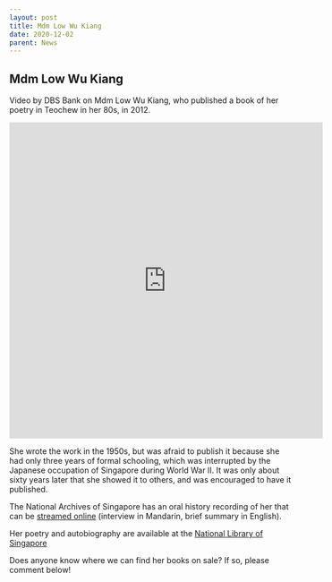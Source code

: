 ```yaml
---
layout: post
title: Mdm Low Wu Kiang
date: 2020-12-02
parent: News
---
```


## Mdm Low Wu Kiang

Video by DBS Bank on Mdm Low Wu Kiang, who published a book of her poetry in Teochew in her 80s, in 2012.

<iframe src="https://www.facebook.com/plugins/video.php?href=https%3A%2F%2Fwww.facebook.com%2Fdbs.sg%2Fvideos%2F921853621682926%2F&show_text=1&width=560" width="560" height="565" style="border:none;overflow:hidden" scrolling="no" frameborder="0" allowfullscreen="true" allow="autoplay; clipboard-write; encrypted-media; picture-in-picture; web-share" allowFullScreen="true"></iframe>

She wrote the work in the 1950s, but was afraid to publish it because she had only three years of formal schooling, which was interrupted by the Japanese occupation of Singapore during World War II. It was only about sixty years later that she showed it to others, and was encouraged to have it published.

The National Archives of Singapore has an oral history recording of her that can be [streamed online](https://www.nas.gov.sg/archivesonline/oral_history_interviews/record-details/65561c47-c831-11e6-b045-0050568939ad?fbclid=IwAR2ZV0c_UUsF6XegZmyL29rzm7ARqXIenl1qFbNCWQMqTxD0ZM2IpbmZNg0) (interview in Mandarin, brief summary in English).

Her poetry and autobiography are available at the [National Library of Singapore](https://catalogue.nlb.gov.sg/cgi-bin/spydus.exe/ENQ/WPAC/BIBENQ?SETLVL=1&BRN=14372456)

Does anyone know where we can find her books on sale? If so, please comment below!
